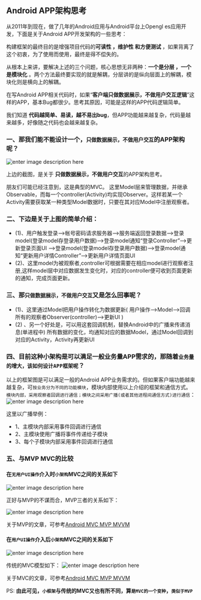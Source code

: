 ## Android APP架构思考


从2011年到现在，做了几年的Android应用与Android平台上Opengl es应用开发，下面是关于Android APP开发架构的一些思考：

构建框架的最终目的是增强项目代码的**可读性 ，维护性 和方便测试** ，如果背离了这个初衷，为了使用而使用，最终是得不偿失的。

从根本上来讲，要解决上述的三个问题，核心思想无非两种：**一个是分层 ，一个是模块化** 。两个方法最终要实现的就是解耦，分层讲的是纵向层面上的解耦，模块化则是横向上的解耦。

在写Android APP相关代码时，如果“**客户端只做数据展示，不做用户交互逻辑**”这样的APP，基本Bug都很少。思考其原因，可能是这样的APP代码逻辑简单。

我们知道 **代码越简单、易读，越不易出bug**，但APP功能越来越复杂，代码量越来越多，好像随之代码也会越来越复杂。

### 一、那我们能不能设计一个，`只做数据展示，不做用户交互`的APP架构呢？
![enter image description here](https://github.com/xiaxveliang/Android_APPArchitecture_Demo/blob/master/image/00001.png)
 
上边的截图，是关于 **只做数据展示，不做用户交互**的APP架构思考。

朋友们可能已经注意到，这是典型的MVC。
这里Model层来管理数据，并继承Observable，而每一个controller(Activity)均实现Observer。这样若某一个Activity需要获取某一种类型Model数据时，只要在其对应Model中注册观察者。

### 二、下边是关于上图的简单介绍：
+ (1)、用户触发登录——>帐号密码请求服务器——>服务端返回登录数据——>登录model(登录model存登录用户数据)——>登录model通知“登录Controller”——>更新登录页面UI
                                                                                                            ——>登录model(登录model存登录用户数据)——>登录model通知“更新用户详情Controller”——>更新用户详情页面UI
+ (2)、这里model为被观察者,controller可根据需要在相应model进行观察者注册,这样model层中对应数据发生变化时，对应的controller便可收到页面更新的通知，完成页面更新。

### 三、那`只做数据展示，不做用户交互`又是怎么回事呢？

+ (1)、这里通过Model把用户操作转化为数据更新( 用户操作——>Model——>回调所有的观察者Observer(controller)——>更新UI )
+ (2) 、另一个好处是，可以用这套回调机制，替换Android中的广播来传递消息(单进程中)
        所有数据的变化，均通知对应的数据Model，通过Model回调到对应的Activity，Activity再更新UI

### 四、目前这种小架构是可以满足一般业务量APP需求的，那随着`业务量的增大，该如何设计APP框架呢`？

以上的框架图是可以满足一般的Android APP业务需求的。但如果客户端功能越来越复杂，可`按业务分为不同的功能模块`，模块内部使用以上介绍的框架和通信方式。
`模块内部，采用观察者回调进行通信；模块之间采用广播(或者其他进程间通信方式)进行通信`：
![enter image description here](https://github.com/xiaxveliang/Android_APPArchitecture_Demo/blob/master/image/00002.png)
 
 
这里以广播举例：
+ 1、主模块内部采用事件回调进行通信
+ 2、主模块使用广播将事件传递给子模块
+ 3、每个子模块内部采用事件回调进行通信

### 五、与MVP MVC的比较

#### 在`无用户UI操作`介入时`小架构`MVC之间的关系如下
![enter image description here](https://github.com/xiaxveliang/Android_APPArchitecture_Demo/blob/master/image/00003.png)
 
正好与MVP的不谋而合，MVP三者的关系如下：

![enter image description here](https://github.com/xiaxveliang/Android_APPArchitecture_Demo/blob/master/image/00004.png)


关于MVP的文章，可参考[Android MVC MVP MVVM](http://blog.csdn.net/xiaxl/article/details/72593871)

#### 在`用户UI操作`介入后`小架构`MVC之间的关系如下
![enter image description here](https://github.com/xiaxveliang/Android_APPArchitecture_Demo/blob/master/image/00005.png)


传统的MVC模型如下：
![enter image description here](https://github.com/xiaxveliang/Android_APPArchitecture_Demo/blob/master/image/00006.png)


关于MVC的文章，可参考[Android MVC MVP MVVM](http://blog.csdn.net/xiaxl/article/details/72593871)

PS: **由此可见，`小框架`与传统的MVC又也有所不同，算`是MVC的一个变种`，`类似于MVP`**






